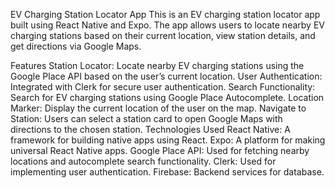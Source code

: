 EV Charging Station Locator App
This is an EV charging station locator app built using React Native and Expo. The app allows users to locate nearby EV charging stations based on their current location, view station details, and get directions via Google Maps.

Features
Station Locator: Locate nearby EV charging stations using the Google Place API based on the user’s current location.
User Authentication: Integrated with Clerk for secure user authentication.
Search Functionality: Search for EV charging stations using Google Place Autocomplete.
Location Marker: Display the current location of the user on the map.
Navigate to Station: Users can select a station card to open Google Maps with directions to the chosen station.
Technologies Used
React Native: A framework for building native apps using React.
Expo: A platform for making universal React Native apps.
Google Place API: Used for fetching nearby locations and autocomplete search functionality.
Clerk: Used for implementing user authentication.
Firebase: Backend services for database.
